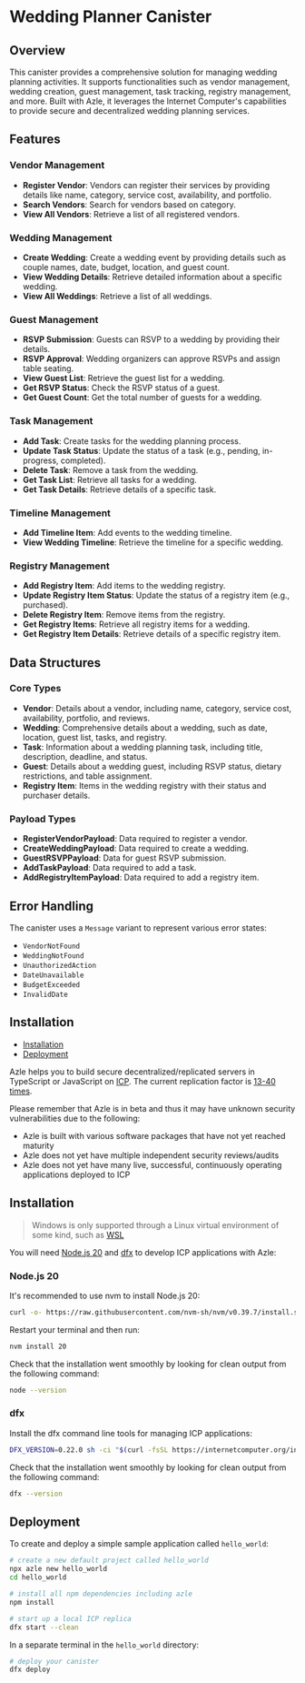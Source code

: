 # Wedding Planner Canister

## Overview

This canister provides a comprehensive solution for managing wedding planning activities. It supports functionalities such as vendor management, wedding creation, guest management, task tracking, registry management, and more. Built with Azle, it leverages the Internet Computer's capabilities to provide secure and decentralized wedding planning services.

## Features

### Vendor Management

- **Register Vendor**: Vendors can register their services by providing details like name, category, service cost, availability, and portfolio.
- **Search Vendors**: Search for vendors based on category.
- **View All Vendors**: Retrieve a list of all registered vendors.

### Wedding Management

- **Create Wedding**: Create a wedding event by providing details such as couple names, date, budget, location, and guest count.
- **View Wedding Details**: Retrieve detailed information about a specific wedding.
- **View All Weddings**: Retrieve a list of all weddings.

### Guest Management

- **RSVP Submission**: Guests can RSVP to a wedding by providing their details.
- **RSVP Approval**: Wedding organizers can approve RSVPs and assign table seating.
- **View Guest List**: Retrieve the guest list for a wedding.
- **Get RSVP Status**: Check the RSVP status of a guest.
- **Get Guest Count**: Get the total number of guests for a wedding.

### Task Management

- **Add Task**: Create tasks for the wedding planning process.
- **Update Task Status**: Update the status of a task (e.g., pending, in-progress, completed).
- **Delete Task**: Remove a task from the wedding.
- **Get Task List**: Retrieve all tasks for a wedding.
- **Get Task Details**: Retrieve details of a specific task.

### Timeline Management

- **Add Timeline Item**: Add events to the wedding timeline.
- **View Wedding Timeline**: Retrieve the timeline for a specific wedding.

### Registry Management

- **Add Registry Item**: Add items to the wedding registry.
- **Update Registry Item Status**: Update the status of a registry item (e.g., purchased).
- **Delete Registry Item**: Remove items from the registry.
- **Get Registry Items**: Retrieve all registry items for a wedding.
- **Get Registry Item Details**: Retrieve details of a specific registry item.

## Data Structures

### Core Types

- **Vendor**: Details about a vendor, including name, category, service cost, availability, portfolio, and reviews.
- **Wedding**: Comprehensive details about a wedding, such as date, location, guest list, tasks, and registry.
- **Task**: Information about a wedding planning task, including title, description, deadline, and status.
- **Guest**: Details about a wedding guest, including RSVP status, dietary restrictions, and table assignment.
- **Registry Item**: Items in the wedding registry with their status and purchaser details.

### Payload Types

- **RegisterVendorPayload**: Data required to register a vendor.
- **CreateWeddingPayload**: Data required to create a wedding.
- **GuestRSVPPayload**: Data for guest RSVP submission.
- **AddTaskPayload**: Data required to add a task.
- **AddRegistryItemPayload**: Data required to add a registry item.

## Error Handling

The canister uses a `Message` variant to represent various error states:

- `VendorNotFound`
- `WeddingNotFound`
- `UnauthorizedAction`
- `DateUnavailable`
- `BudgetExceeded`
- `InvalidDate`


## Installation
- [Installation](#installation)
- [Deployment](#deployment)

Azle helps you to build secure decentralized/replicated servers in TypeScript or JavaScript on [ICP](https://internetcomputer.org/). The current replication factor is [13-40 times](https://dashboard.internetcomputer.org/subnets).

Please remember that Azle is in beta and thus it may have unknown security vulnerabilities due to the following:

- Azle is built with various software packages that have not yet reached maturity
- Azle does not yet have multiple independent security reviews/audits
- Azle does not yet have many live, successful, continuously operating applications deployed to ICP

## Installation

> Windows is only supported through a Linux virtual environment of some kind, such as [WSL](https://learn.microsoft.com/en-us/windows/wsl/install)

You will need [Node.js 20](#nodejs-20) and [dfx](#dfx) to develop ICP applications with Azle:

### Node.js 20

It's recommended to use nvm to install Node.js 20:

```bash
curl -o- https://raw.githubusercontent.com/nvm-sh/nvm/v0.39.7/install.sh | bash
```

Restart your terminal and then run:

```bash
nvm install 20
```

Check that the installation went smoothly by looking for clean output from the following command:

```bash
node --version
```

### dfx

Install the dfx command line tools for managing ICP applications:

```bash
DFX_VERSION=0.22.0 sh -ci "$(curl -fsSL https://internetcomputer.org/install.sh)"
```

Check that the installation went smoothly by looking for clean output from the following command:

```bash
dfx --version
```

## Deployment

To create and deploy a simple sample application called `hello_world`:

```bash
# create a new default project called hello_world
npx azle new hello_world
cd hello_world
```

```bash
# install all npm dependencies including azle
npm install
```

```bash
# start up a local ICP replica
dfx start --clean
```

In a separate terminal in the `hello_world` directory:

```bash
# deploy your canister
dfx deploy
```
